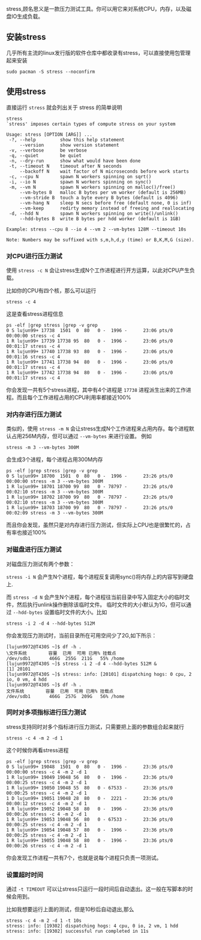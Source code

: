 stress,顾名思义是一款压力测试工具。你可以用它来对系统CPU，内存，以及磁盘IO生成负载。

## 安装stress

几乎所有主流的linux发行版的软件仓库中都收录有stress，可以直接使用包管理起来安装

```
sudo pacman -S stress --noconfirm
```

## 使用stress

直接运行 `stress` 就会列出关于 stress 的简单说明

```
stress
`stress' imposes certain types of compute stress on your system

Usage: stress [OPTION [ARG]] ...
 -?, --help         show this help statement
     --version      show version statement
 -v, --verbose      be verbose
 -q, --quiet        be quiet
 -n, --dry-run      show what would have been done
 -t, --timeout N    timeout after N seconds
     --backoff N    wait factor of N microseconds before work starts
 -c, --cpu N        spawn N workers spinning on sqrt()
 -i, --io N         spawn N workers spinning on sync()
 -m, --vm N         spawn N workers spinning on malloc()/free()
     --vm-bytes B   malloc B bytes per vm worker (default is 256MB)
     --vm-stride B  touch a byte every B bytes (default is 4096)
     --vm-hang N    sleep N secs before free (default none, 0 is inf)
     --vm-keep      redirty memory instead of freeing and reallocating
 -d, --hdd N        spawn N workers spinning on write()/unlink()
     --hdd-bytes B  write B bytes per hdd worker (default is 1GB)

Example: stress --cpu 8 --io 4 --vm 2 --vm-bytes 128M --timeout 10s

Note: Numbers may be suffixed with s,m,h,d,y (time) or B,K,M,G (size).
```

### 对CPU进行压力测试

使用 `stress -c N` 会让stress生成N个工作进程进行开方运算，以此对CPU产生负载。

比如你的CPU有四个核，那么可以运行

```
stress -c 4
```

这是查看stress进程信息

```
ps -elf |grep stress |grep -v grep
0 S lujun99+ 17738  1501  0  80   0 -  1996 -      23:06 pts/0    00:00:00 stress -c 4
1 R lujun99+ 17739 17738 95  80   0 -  1996 -      23:06 pts/0    00:01:17 stress -c 4
1 R lujun99+ 17740 17738 93  80   0 -  1996 -      23:06 pts/0    00:01:16 stress -c 4
1 R lujun99+ 17741 17738 94  80   0 -  1996 -      23:06 pts/0    00:01:17 stress -c 4
1 R lujun99+ 17742 17738 94  80   0 -  1996 -      23:06 pts/0    00:01:17 stress -c 4
```

你会发现一共有5个stress进程，其中有4个进程是 `17738` 进程派生出来的工作进程。而且每个工作进程占用的CPU利用率都接近100%

### 对内存进行压力测试

类似的，使用 `stress -m N` 会让stress生成N个工作进程来占用内存。每个进程默认占用256M内存，但可以通过 `--vm-bytes` 来进行设置。 例如

```
stress -m 3 --vm-bytes 300M
```

会生成3个进程，每个进程占用300M内存

```
ps -elf |grep stress |grep -v grep
0 S lujun99+ 18700  1501  0  80   0 -  1996 -      23:26 pts/0    00:00:00 stress -m 3 --vm-bytes 300M
1 R lujun99+ 18701 18700 99  80   0 - 78797 -      23:26 pts/0    00:02:10 stress -m 3 --vm-bytes 300M
1 R lujun99+ 18702 18700 99  80   0 - 78797 -      23:26 pts/0    00:02:10 stress -m 3 --vm-bytes 300M
1 R lujun99+ 18703 18700 99  80   0 - 78797 -      23:26 pts/0    00:02:09 stress -m 3 --vm-bytes 300M
```

而且你会发现，虽然只是对内存进行压力测试，但实际上CPU也是很繁忙的，占有率也接近100%

### 对磁盘进行压力测试

对磁盘压力测试有两个参数：

`stress -i N` 会产生N个进程，每个进程反复调用sync()将内存上的内容写到硬盘上.

而 `stress -d N` 会产生N个进程，每个进程往当前目录中写入固定大小的临时文件，然后执行unlink操作删除该临时文件。 临时文件的大小默认为1G，但可以通过 `--hdd-bytes` 设置临时文件的大小。比如

```
stress -i 2 -d 4 --hdd-bytes 512M
```

你会发现压力测试时，当前目录所在可用空间少了2G,如下所示：

```
[lujun9972@T430S ~]$ df -h .
\文件系统        容量  已用  可用 已用% 挂载点
/dev/sdb1       466G  255G  211G   55% /home
[lujun9972@T430S ~]$ stress -i 2 -d 4 --hdd-bytes 512M &
[1] 20101
[lujun9972@T430S ~]$ stress: info: [20101] dispatching hogs: 0 cpu, 2 io, 0 vm, 4 hdd
[lujun9972@T430S ~]$ df -h .
文件系统        容量  已用  可用 已用% 挂载点
/dev/sdb1       466G  257G  209G   56% /home
```

### 同时对多项指标进行压力测试

stress支持同时对多个指标进行压力测试，只需要把上面的参数组合起来就行

```
stress -c 4 -m 2 -d 1
```

这个时候你再看stress进程

```
ps -elf |grep stress |grep -v grep
0 S lujun99+ 19048  1501  0  80   0 -  1996 -      23:36 pts/0    00:00:00 stress -c 4 -m 2 -d 1
1 R lujun99+ 19049 19048 56  80   0 -  1996 -      23:36 pts/0    00:00:25 stress -c 4 -m 2 -d 1
1 R lujun99+ 19050 19048 55  80   0 - 67533 -      23:36 pts/0    00:00:25 stress -c 4 -m 2 -d 1
1 D lujun99+ 19051 19048 28  80   0 -  2221 -      23:36 pts/0    00:00:12 stress -c 4 -m 2 -d 1
1 R lujun99+ 19052 19048 58  80   0 -  1996 -      23:36 pts/0    00:00:26 stress -c 4 -m 2 -d 1
1 R lujun99+ 19053 19048 56  80   0 - 67533 -      23:36 pts/0    00:00:25 stress -c 4 -m 2 -d 1
1 R lujun99+ 19054 19048 57  80   0 -  1996 -      23:36 pts/0    00:00:25 stress -c 4 -m 2 -d 1
1 R lujun99+ 19055 19048 58  80   0 -  1996 -      23:36 pts/0    00:00:26 stress -c 4 -m 2 -d 1
```

你会发现工作进程一共有7个，也就是说每个进程只负责一项测试。

### 设置超时时间

通过 `-t TIMEOUT` 可以让stress只运行一段时间后自动退出。这一般在写脚本的时候会用到。

比如我想要运行上面的测试，但是10秒后自动退出,那么

```
stress -c 4 -m 2 -d 1 -t 10s
stress: info: [19302] dispatching hogs: 4 cpu, 0 io, 2 vm, 1 hdd
stress: info: [19302] successful run completed in 11s
```